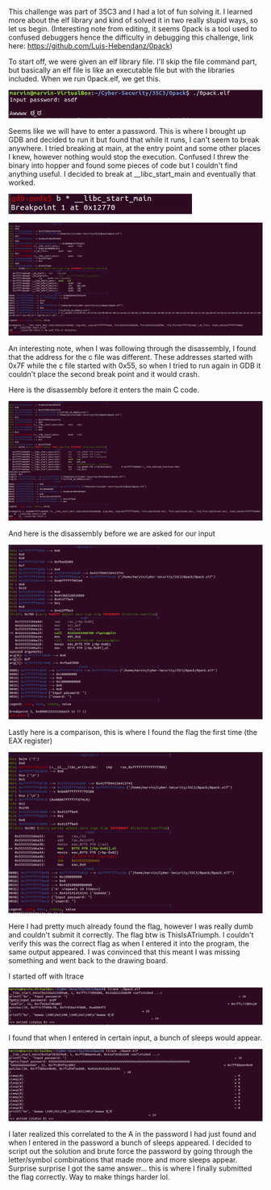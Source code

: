 This challenge was part of 35C3 and I had a lot of fun solving it. I learned more about the elf library and kind of solved it in two
really stupid ways, so let us begin. (Interesting note from editing, it seems 0pack is a tool used to confused debuggers hence the difficulty in debugging this challenge, link here: https://github.com/Luis-Hebendanz/0pack)

To start off, we were given an elf library file. I'll skip the file command part, but basically an elf file is like an executable 
file but with the libraries included. When we run 0pack.elf, we get this.

![initial_run](pics/initial_run.PNG)

Seems like we will have to enter a password. This is where I brought up GDB and decided to run it but found that while it runs, I 
can't seem to break anywhere. I tried breaking at main, at the entry point and some other places I knew, however nothing would stop
the execution. Confused I threw the binary into hopper and found some pieces of code but I couldn't find anything useful. I decided
to break at __libc_start_main and eventually that worked. 

![Breaking at libc](pics/break_main.PNG)

![GDB view of libc](pics/b_main_2.PNG)

An interesting note, when I was following through the disassembly, I found that the address for the c file was different. These 
addresses started with 0x7F while the c file started with 0x55, so when I tried to run again in GDB it couldn't place the second
break point and it would crash. 

Here is the disassembly before it enters the main C code. 

![Going to C file](pics/fgets.PNG)

And here is the disassembly before we are asked for our input

![Input](pics/input.PNG)

Lastly here is a comparison, this is where I found the flag the first time (the EAX register) 

![Comparison](pics/comparison.PNG)

Here I had pretty much already found the flag, however I was really dumb and couldn't submit it correctly. The flag btw is 
ThisIsATriumph. I couldn't verify this was the correct flag as when I entered it into the program, the same output appeared. 
I was convinced that this meant I was missing something and went back to the drawing board. 

I started off with ltrace

![First ltrace](pics/ltace.PNG)

I found that when I entered in certain input, a bunch of sleeps would appear. 

![Second ltrace](pics/ltrace_A.PNG)

I later realized this correlated to the A in the password I had just found and when I entered in the password a bunch of sleeps
appeared. I decided to script out the solution and brute force the password by going through the letter/symbol combinations that
made more and more sleeps appear. Surprise surprise I got the same answer... this is where I finally submitted the flag correctly.
Way to make things harder lol.

